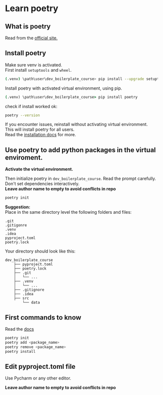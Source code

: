 # Learn poetry

## What is poetry
Read from the [official site.](https://python-poetry.org/)  


## Install poetry
Make sure venv is activated.  
First install `setuptools` and `wheel`.  
 ```bash
 (.venv) \path\user\dev_boilerplate_course> pip install --upgrade setuptools wheel
 ````


Install poetry with activated virtual environment, using pip.
```cmd
(.venv) \path\user\dev_boilerplate_course> pip install poetry 
```

check if install worked ok:

```bash
poetry --version
```

If you encounter issues, reinstall without activating virtual environment.   
This will install poetry for all users.   
Read the [installation docs](https://python-poetry.org/docs/#installing-manually) for more.  

## Use poetry to add python packages in the virtual enviroment.
**Activate the virtual environment.**

Then initialize poetry in `dev_boilerplate_course`.
Read the prompt carefully.  
Don't set dependencies interactively.   
**Leave author name to empty to avoid conflicts in repo**


```bash
poetry init
```


**Suggestion:**   
Place in the same directory level the following folders and files:  

```
.git
.gitigonre    
.venv  
.idea
pyproject.toml
poetry.lock
```

Your directory should look like this:  
```
dev_boilerplate_course
    ├── pyproject.toml
    ├── poetry.lock
    ├── .git
    │   └── ...
    ├── .venv
    │   └── ...
    ├── .gitignore
    ├── .idea
    ├── src
        └── data
```

## First commands to know
Read the [docs](https://python-poetry.org/docs/)

```bash
poetry init
poetry add <package_name>
poetry remove <package_name>
poetry install
```

## Edit pyproject.toml file
Use Pycharm or any other editor.   

**Leave author name to empty to avoid conflicts in repo**
